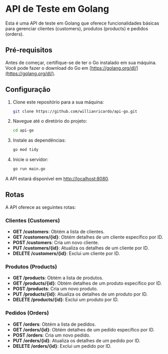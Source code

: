 # API de Teste em Golang

Esta é uma API de teste em Golang que oferece funcionalidades básicas para gerenciar clientes (customers), produtos (products) e pedidos (orders).

## Pré-requisitos

Antes de começar, certifique-se de ter o Go instalado em sua máquina. Você pode fazer o download do Go em [https://golang.org/dl/](https://golang.org/dl/).

## Configuração

1. Clone este repositório para a sua máquina:

   ```bash
   git clone https://github.com/willianricardo/api-go.git
   ```

2. Navegue até o diretório do projeto:

   ```bash
   cd api-go
   ```

3. Instale as dependências:

   ```bash
   go mod tidy
   ```

4. Inicie o servidor:

   ```bash
   go run main.go
   ```

A API estará disponível em [http://localhost:8080](http://localhost:8080).

## Rotas

A API oferece as seguintes rotas:

### Clientes (Customers)

- **GET /customers**: Obtém a lista de clientes.
- **GET /customers/{id}**: Obtém detalhes de um cliente específico por ID.
- **POST /customers**: Cria um novo cliente.
- **PUT /customers/{id}**: Atualiza os detalhes de um cliente por ID.
- **DELETE /customers/{id}**: Exclui um cliente por ID.

### Produtos (Products)

- **GET /products**: Obtém a lista de produtos.
- **GET /products/{id}**: Obtém detalhes de um produto específico por ID.
- **POST /products**: Cria um novo produto.
- **PUT /products/{id}**: Atualiza os detalhes de um produto por ID.
- **DELETE /products/{id}**: Exclui um produto por ID.

### Pedidos (Orders)

- **GET /orders**: Obtém a lista de pedidos.
- **GET /orders/{id}**: Obtém detalhes de um pedido específico por ID.
- **POST /orders**: Cria um novo pedido.
- **PUT /orders/{id}**: Atualiza os detalhes de um pedido por ID.
- **DELETE /orders/{id}**: Exclui um pedido por ID.
